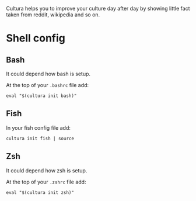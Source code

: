 Cultura helps you to improve your culture day after day by showing little fact taken from reddit, wikipedia and so on.

# Shell config

## Bash

It could depend how bash is setup.

At the top of your `.bashrc` file add:

```
eval "$(cultura init bash)"
```

## Fish

In your fish config file add:

```
cultura init fish | source
```

## Zsh

It could depend how zsh is setup.

At the top of your `.zshrc` file add:

```
eval "$(cultura init zsh)"
```
